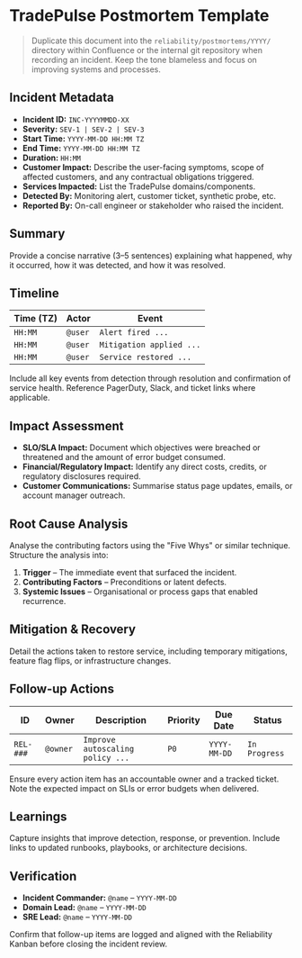 # TradePulse Postmortem Template

> Duplicate this document into the `reliability/postmortems/YYYY/` directory
> within Confluence or the internal git repository when recording an incident.
> Keep the tone blameless and focus on improving systems and processes.

## Incident Metadata

- **Incident ID:** `INC-YYYYMMDD-XX`
- **Severity:** `SEV-1 | SEV-2 | SEV-3`
- **Start Time:** `YYYY-MM-DD HH:MM TZ`
- **End Time:** `YYYY-MM-DD HH:MM TZ`
- **Duration:** `HH:MM`
- **Customer Impact:** Describe the user-facing symptoms, scope of affected
  customers, and any contractual obligations triggered.
- **Services Impacted:** List the TradePulse domains/components.
- **Detected By:** Monitoring alert, customer ticket, synthetic probe, etc.
- **Reported By:** On-call engineer or stakeholder who raised the incident.

## Summary

Provide a concise narrative (3–5 sentences) explaining what happened, why it
occurred, how it was detected, and how it was resolved.

## Timeline

| Time (TZ) | Actor | Event |
|-----------|-------|-------|
| `HH:MM`   | `@user` | `Alert fired ...` |
| `HH:MM`   | `@user` | `Mitigation applied ...` |
| `HH:MM`   | `@user` | `Service restored ...` |

Include all key events from detection through resolution and confirmation of
service health. Reference PagerDuty, Slack, and ticket links where applicable.

## Impact Assessment

- **SLO/SLA Impact:** Document which objectives were breached or threatened and
  the amount of error budget consumed.
- **Financial/Regulatory Impact:** Identify any direct costs, credits, or
  regulatory disclosures required.
- **Customer Communications:** Summarise status page updates, emails, or account
  manager outreach.

## Root Cause Analysis

Analyse the contributing factors using the "Five Whys" or similar technique.
Structure the analysis into:

1. **Trigger** – The immediate event that surfaced the incident.
2. **Contributing Factors** – Preconditions or latent defects.
3. **Systemic Issues** – Organisational or process gaps that enabled recurrence.

## Mitigation & Recovery

Detail the actions taken to restore service, including temporary mitigations,
feature flag flips, or infrastructure changes.

## Follow-up Actions

| ID | Owner | Description | Priority | Due Date | Status |
|----|-------|-------------|----------|----------|--------|
| `REL-###` | `@owner` | `Improve autoscaling policy ...` | `P0` | `YYYY-MM-DD` | `In Progress` |

Ensure every action item has an accountable owner and a tracked ticket. Note the
expected impact on SLIs or error budgets when delivered.

## Learnings

Capture insights that improve detection, response, or prevention. Include links
to updated runbooks, playbooks, or architecture decisions.

## Verification

- **Incident Commander:** `@name` – `YYYY-MM-DD`
- **Domain Lead:** `@name` – `YYYY-MM-DD`
- **SRE Lead:** `@name` – `YYYY-MM-DD`

Confirm that follow-up items are logged and aligned with the Reliability Kanban
before closing the incident review.
